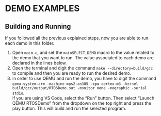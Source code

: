# DEMO EXAMPLES

## Building and Running
If you followed all the previous explained steps, now you are able to run each demo in this folder.
1. Open `main.c`, and set the `mainSELECT_DEMO` macro to the value related to the demo that you want to run. The value associated to each demo are declared in the lines below.
2. Open the terminal and digit the command `make --directory=build/gcc` to compile and then you are ready to run the desired demo. 
3. In order to use QEMU and run the demo, you have to digit the command `qemu-system-arm -machine mps2-an385 -cpu cortex-m3 -kernel build/gcc/output/RTOSDemo.out -monitor none -nographic -serial stdio`.<br>
If you are using VS Code, select the “Run” button. Then select “Launch QEMU RTOSDemo” from the dropdown on the top right and press the play button. This will build and run the selected program.